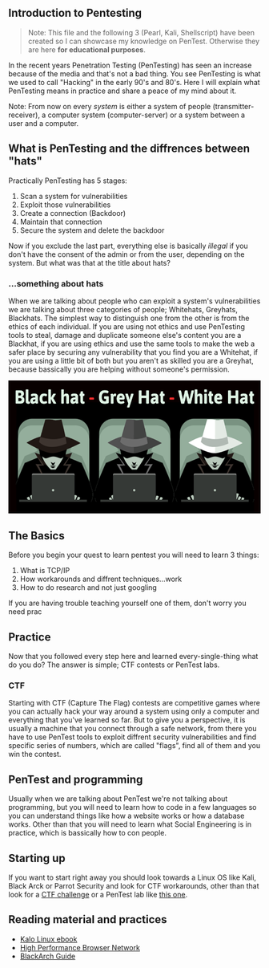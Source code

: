 ## Introduction to Pentesting
> Note: This file and the following 3 (Pearl, Kali, Shellscript) have been created so I can showcase my knowledge on PenTest. Otherwise they are here **for educational purposes**.

In the recent years Penetration Testing (PenTesting) has seen an increase because of the media and that's not a bad thing. You see PenTesting is what we used to call "Hacking" in the early 90's and 80's. Here I will explain what PenTesting means in practice and share a peace of my mind about it.

Note: From now on every *system* is either a system of people (transmitter-receiver), a computer system (computer-server) or a system between a user and a computer.

## What is PenTesting and the diffrences between "hats"
Practically PenTesting has 5 stages:

1. Scan a system for vulnerabilities
2. Exploit those vulnerabilities
3. Create a connection (Backdoor)
4. Maintain that connection
5. Secure the system and delete the backdoor

Now if you exclude the last part, everything else is basically *illegal* if you don't have the consent of the admin or from the user, depending on the system. But what was that at the title about hats?

### ...something about hats
When we are talking about people who can exploit a system's vulnerabilities we are talking about three categories of people; Whitehats, Greyhats, Blackhats. The simplest way to distinguish one from the other is from the ethics of each individual. If you are using not ethics and use PenTesting tools to steal, damage and duplicate someone else's content you are a Blackhat, if you are using ethics and use the same tools to make the web a safer place by securing any vulnerability that you find you are a Whitehat, if you are using a little bit of both but you aren't as skilled you are a Greyhat, because bassically you are helping without someone's permission.  


<div style="text-align:center"><img src ="Hackers.png" /></div>

## The Basics
Before you begin your quest to learn pentest you will need to learn 3 things:

1. What is TCP/IP
2. How workarounds and diffrent techniques...work
3. How to do research and not just googling

If you are having trouble teaching yourself one of them, don't worry you need prac

## Practice 
Now that you followed every step here and learned every-single-thing what do you do? The answer is simple; CTF contests or PenTest labs.

### CTF
Starting with CTF (Capture The Flag) contests are competitive games where you can actually hack your way around a system using only a computer and everything that you've learned so far. But to give you a perspective, it is usually a machine that you connect through a safe network, from there you have to use PenTest tools to exploit diffrent security vulnerabilities and find specific series of numbers, which are called "flags", find all of them and you win the contest.

## PenTest and programming
Usually when we are talking about PenTest we're not talking about programming, but you will need to learn how to code in a few languages so you can understand things like how a website works or how a database works. Other than that you will need to learn what Social Engineering is in practice, which is bassically how to con people.

## Starting up
If you want to start right away you should look towards a Linux OS like Kali, Black Arck or Parrot Security and look for CTF workarounds, other than that look for a [CTF challenge](http://captf.com/practice-ctf/) or a PenTest lab like [this one](https://www.hackthebox.eu/).

## Reading material and practices
+ [Kalo Linux ebook](https://www.kali.org/download-kali-linux-revealed-book/)
+ [High Performance Browser Network](https://hpbn.co/)
+ [BlackArch Guide](https://blackarch.org/guide.pdf)

